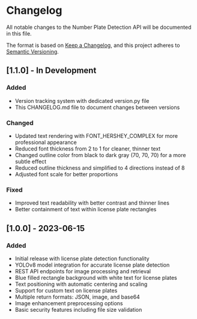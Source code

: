 # Changelog

All notable changes to the Number Plate Detection API will be documented in this file.

The format is based on [Keep a Changelog](https://keepachangelog.com/en/1.0.0/),
and this project adheres to [Semantic Versioning](https://semver.org/spec/v2.0.0.html).

## [1.1.0] - In Development

### Added
- Version tracking system with dedicated version.py file
- This CHANGELOG.md file to document changes between versions

### Changed
- Updated text rendering with FONT_HERSHEY_COMPLEX for more professional appearance
- Reduced font thickness from 2 to 1 for cleaner, thinner text
- Changed outline color from black to dark gray (70, 70, 70) for a more subtle effect
- Reduced outline thickness and simplified to 4 directions instead of 8
- Adjusted font scale for better proportions

### Fixed
- Improved text readability with better contrast and thinner lines
- Better containment of text within license plate rectangles

## [1.0.0] - 2023-06-15

### Added
- Initial release with license plate detection functionality
- YOLOv8 model integration for accurate license plate detection
- REST API endpoints for image processing and retrieval
- Blue filled rectangle background with white text for license plates
- Text positioning with automatic centering and scaling
- Support for custom text on license plates
- Multiple return formats: JSON, image, and base64
- Image enhancement preprocessing options
- Basic security features including file size validation